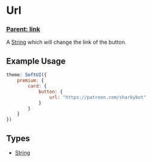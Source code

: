 # Url

### **[Parent: link](/docs/premium/card/button/)**

A [String](https://developer.mozilla.org/en-US/docs/Web/JavaScript/Reference/Global_Objects/String) which will change the link of the button.

## Example Usage

```js
theme: SoftUI({
    premium: {
        card: {
            button: {
                url: "https://patreon.com/sharkybot"
            }
        }
    }
})
```

## Types

-   [String](https://developer.mozilla.org/en-US/docs/Web/JavaScript/Reference/Global_Objects/String)

